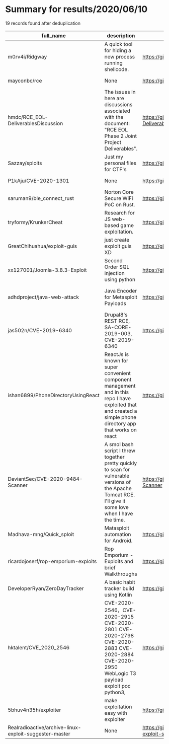 
# Summary for results/2020/06/10
    
19 records found after deduplication

| full_name | description | html_url | matched_list | matched_count | pushed_at | size | stargazers_count | language | forks_count |
|--------------------------------------------------------|-----------------------------------------------------------------------------------------------------------------------------------------------------------------|---------------------------------------------------------------------------|---------------------------------------------|-----------------|---------------------------|--------|--------------------|------------|---------------|
| m0rv4i/Ridgway | A quick tool for hiding a new process running shellcode. | https://github.com/m0rv4i/Ridgway | ['shellcode'] | 1 | 2020-06-10 13:30:57+00:00 | 23 | 41 | C++ | 11 |
| mayconbc/rce | None | https://github.com/mayconbc/rce | ['rce'] | 1 | 2020-06-10 00:44:50+00:00 | 3 | 0 | | 0 |
| hmdc/RCE_EOL-DeliverablesDiscussion | The issues in here are discussions associated with the document: "RCE EOL Phase 2 Joint Project Deliverables". | https://github.com/hmdc/RCE_EOL-DeliverablesDiscussion | ['rce'] | 1 | 2020-06-10 18:18:53+00:00 | 0 | 0 | | 0 |
| Sazzay/sploits | Just my personal files for CTF's | https://github.com/Sazzay/sploits | ['sploit'] | 1 | 2020-06-10 17:52:13+00:00 | 1 | 0 | | 0 |
| P1kAju/CVE-2020-1301 | None | https://github.com/P1kAju/CVE-2020-1301 | ['cve-2'] | 1 | 2020-06-10 08:22:20+00:00 | 0 | 4 | | 0 |
| saruman9/ble_connect_rust | Norton Core Secure WiFi PoC on Rust. | https://github.com/saruman9/ble_connect_rust | ['exploit'] | 1 | 2020-06-10 06:55:03+00:00 | 2 | 0 | Rust | 0 |
| tryformy/KrunkerCheat | Research for JS web-based game exploitation. | https://github.com/tryformy/KrunkerCheat | ['exploit'] | 1 | 2020-06-10 03:27:08+00:00 | 2 | 0 | | 1 |
| GreatChihuahua/exploit-guis | just create exploit guis XD | https://github.com/GreatChihuahua/exploit-guis | ['exploit'] | 1 | 2020-06-10 02:28:47+00:00 | 0 | 0 | | 0 |
| xx127001/Joomla-3.8.3-Exploit | Second Order SQL injection using python | https://github.com/xx127001/Joomla-3.8.3-Exploit | ['exploit'] | 1 | 2020-06-10 02:57:55+00:00 | 28 | 0 | Python | 0 |
| adhdproject/java-web-attack | Java Encoder for Metasploit Payloads | https://github.com/adhdproject/java-web-attack | ['metasploit module OR metasploit payload'] | 1 | 2020-06-10 18:33:37+00:00 | 41 | 2 | HTML | 1 |
| jas502n/CVE-2019-6340 | Drupal8's REST RCE, SA-CORE-2019-003, CVE-2019-6340 | https://github.com/jas502n/CVE-2019-6340 | ['cve-2', 'rce'] | 2 | 2020-06-10 18:03:24+00:00 | 640 | 67 | Python | 24 |
| ishan6899/PhoneDirectoryUsingReact | ReactJs is known for super convenient component management and in this repo I have exploited that and created a simple phone directory app that works on react | https://github.com/ishan6899/PhoneDirectoryUsingReact | ['exploit'] | 1 | 2020-06-10 15:32:12+00:00 | 4 | 1 | JavaScript | 0 |
| DeviantSec/CVE-2020-9484-Scanner | A smol bash script I threw together pretty quickly to scan for vulnerable versions of the Apache Tomcat RCE. I'll give it some love when I have the time. | https://github.com/DeviantSec/CVE-2020-9484-Scanner | ['cve-2', 'rce'] | 2 | 2020-06-10 07:08:17+00:00 | 2 | 2 | Shell | 2 |
| Madhava-mng/Quick_sploit | Matasploit automation for Android. | https://github.com/Madhava-mng/Quick_sploit | ['sploit'] | 1 | 2020-06-10 19:53:30+00:00 | 567 | 5 | Python | 1 |
| ricardojoserf/rop-emporium-exploits | Rop Emporium - Exploits and brief Walkthroughs | https://github.com/ricardojoserf/rop-emporium-exploits | ['exploit'] | 1 | 2020-06-10 11:35:48+00:00 | 13405 | 0 | Python | 0 |
| DeveloperRyan/ZeroDayTracker | A basic habit tracker build using Kotlin | https://github.com/DeveloperRyan/ZeroDayTracker | ['zeroday'] | 1 | 2020-06-10 23:41:41+00:00 | 132 | 0 | Kotlin | 0 |
| hktalent/CVE_2020_2546 | CVE-2020-2546，CVE-2020-2915 CVE-2020-2801 CVE-2020-2798 CVE-2020-2883 CVE-2020-2884 CVE-2020-2950 WebLogic T3 payload exploit poc python3, | https://github.com/hktalent/CVE_2020_2546 | ['cve poc', 'cve-2', 'exploit'] | 3 | 2020-06-10 10:49:38+00:00 | 22 | 130 | nan | 28 |
| 5bhuv4n35h/exploiter | make exploitation easy with exploiter | https://github.com/5bhuv4n35h/exploiter | ['exploit'] | 1 | 2020-06-10 17:36:24+00:00 | 22 | 4 | Shell | 0 |
| Realradioactive/archive-linux-exploit-suggester-master | None | https://github.com/Realradioactive/archive-linux-exploit-suggester-master | ['exploit'] | 1 | 2020-06-10 20:56:53+00:00 | 35 | 0 | Shell | 0 |
